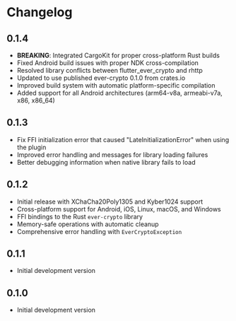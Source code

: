 # Changelog

## 0.1.4

* **BREAKING**: Integrated CargoKit for proper cross-platform Rust builds
* Fixed Android build issues with proper NDK cross-compilation
* Resolved library conflicts between flutter_ever_crypto and rhttp
* Updated to use published ever-crypto 0.1.0 from crates.io
* Improved build system with automatic platform-specific compilation
* Added support for all Android architectures (arm64-v8a, armeabi-v7a, x86, x86_64)

## 0.1.3

* Fix FFI initialization error that caused "LateInitializationError" when using the plugin
* Improved error handling and messages for library loading failures
* Better debugging information when native library fails to load

## 0.1.2

* Initial release with XChaCha20Poly1305 and Kyber1024 support
* Cross-platform support for Android, iOS, Linux, macOS, and Windows
* FFI bindings to the Rust `ever-crypto` library
* Memory-safe operations with automatic cleanup
* Comprehensive error handling with `EverCryptoException`

## 0.1.1

* Initial development version

## 0.1.0

* Initial development version
